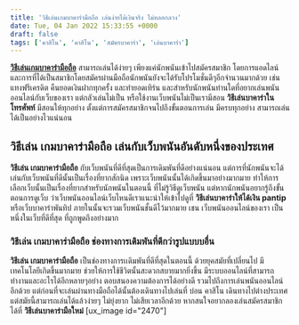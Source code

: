 ```yaml
---
title: 'วิธีเล่นเกมบาคาร่ามือถือ เล่นง่ายได้เงินจริง ไม่หลอกลวง'
date: Tue, 04 Jan 2022 15:33:55 +0000
draft: false
tags: ['คาสิโน', 'คาสิโน', 'สมัครบาคาร่า', 'เล่นบาคาร่า']
---
```


**[วิธีเล่นเกมบาคาร่ามือถือ](/archives/)** สามารถเล่นได้ง่ายๆ เพียงแค่นักพนันเข้าไปสมัครสมาชิก โดยการแอดไลน์ และการที่ได้เป็นสมาชิกโดยสมัครผ่านมือถือนักพนันยังจะได้รับโปรโมชั่นดีๆอีกจำนวนมากด้วย เช่น แทงฟรีเครดิต คืนยอดเงินฝากทุกครั้ง และทำยอดเทิร์น และสำหรับนักพนันท่านใดที่อยากเล่นพนันออนไลน์กับเว็บของเรา แต่กลัวเล่นไม่เป็น หรือใช้งานเว็บพนันไม่เป็นเรามีสอน **วิธีเล่นบาคาร่าในโทรศัพท์** มีสอนให้ทุกอย่าง ตั้งแต่การสมัครสมาชิกจนไปถึงขั้นตอนการเล่น มีครบทุกอย่าง สามารถเล่นได้เป็นอย่างไวแน่นอน

**วิธีเล่น เกมบาคาร่ามือถือ เล่นกับเว็บพนันอันดับหนึ่งของประเทศ**
-----------------------------------------------------------------

**วิธีเล่น เกมบาคาร่ามือถือ** กับเว็บพนันที่ดีที่สุดเป็นการเดิมพันที่ดีอย่างแน่นอน แต่การที่นักพนันจะได้เล่นกับเว็บพนันที่ดีนั้นเป็นเรื่องที่ยากสักนิด เพราะเว็บพนันนั้นได้เกิดขึ้นมาอย่างมากมาย ทำให้การเลือกเว็บนั้นเป็นเรื่องที่ยากสำหรับนักพนันในตอนนี้ ที่ไม่รู้วิธีดูเว็บพนัน แต่หากนักพนันอยากรู้ถึงขั้นตอนการดูเว็บ ว่าเว็บพนันออนไลน์เว็บไหนดีเราแนะนำให้เข้าไปดูที่ **วิธีเล่นบาคาร่าให้ได้เงิน pantip** หรือเว็บบาคาร่าพันทิป ภายในนั้นจะรวมเว็บพนันชั้นดีไว้มากมาย เชน เว็บพนันออนไลน์ของเรา เป็นหนึ่งในเว็บที่ดีที่สุด ที่ถูกพูดถึงอย่างมาก

### **วิธีเล่น เกมบาคาร่ามือถือ ช่องทางการเดิมพันที่ดีกว่ารูปแบบบอื่น**

**วิธีเล่น เกมบาคาร่ามือถือ** เป็นช่องทางการเเดิมพันที่ดีที่สุดในตอนนี้ ด้วยยุคสมัยที่เปลี่ยนไป มีเทคโนโลยีเกิดขึ้นมากมาย ช่วยให้การใช้ชีวิตนั้นสะดวกสบายมากยิ่งขึ้น มีระบบออนไลน์ที่สามารถทำงานและอะไรได้อีกหลายๆอย่าง ตอบสนองความต้องการได้อย่างดี รวมไปถึงการเล่นพนันออนไลน์อีกด้วย แต่ก่อนที่จะเล่นผ่านทางมือถือได้นั้นต้องเดินทางไปเล่นที่ บ่อน คาสิโน เดินทางไปต่างประเทศ แต่สมัยนี้สามารถเล่นได้แล้วง่ายๆ ไม่ยุ่งยาก ไม่เสียเวลาอีกด้วย หากสนใจอยากลองเล่นสมัครสมาชิกได้ที่ **วิธีเล่นบาคาร่ามือใหม่** \[ux\_image id="2470"\]